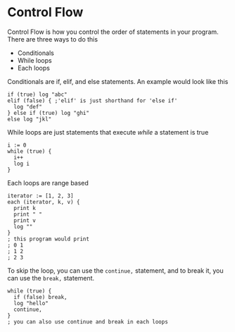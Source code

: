 # Control Flow

Control Flow is how you control the order of statements in your program. There are three ways to do this

- Conditionals
- While loops
- Each loops

Conditionals are if, elif, and else statements. An example would look like this

```
if (true) log "abc"
elif (false) { ;'elif' is just shorthand for 'else if'
  log "def"
} else if (true) log "ghi"
else log "jkl"
```

While loops are just statements that execute *while* a statement is true

```
i := 0
while (true) {
  i++
  log i
}
```

Each loops are range based

```
iterator := [1, 2, 3]
each (iterator, k, v) {
  print k
  print " "
  print v
  log ""
}
; this program would print
; 0 1
; 1 2
; 2 3
```

To skip the loop, you can use the `continue,` statement, and to break it, you can use the `break,` statement.

```
while (true) {
  if (false) break,
  log "hello"
  continue,
}
; you can also use continue and break in each loops
```
